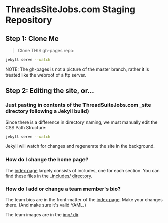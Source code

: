 # ThreadsSiteJobs.com Staging Repository

## Step 1: Clone Me

 > Clone THIS gh-pages repo:
```bash
jekyll serve --watch
```

NOTE: The gh-pages is not a picture of the master branch, rather it is treated like the webroot of a ftp server.

## Step 2: Editing the site, or...
### Just pasting in contents of the ThreadSuiteJobs.com _site directory following a Jekyll build)

Since there is a difference in directory naming, we must manually edit the CSS Path Structure:

```bash
jekyll serve --watch
```

Jekyll will watch for changes and regenerate the site in the background.

### How do I change the home page?

The [index page](index.html) largely consists of includes, one for each section. You can find these files in the [_includes/ directory](_includes/).

### How do I add or change a team member's bio?

The team bios are in the front-matter of the [index page](index.html). Make your changes there. (And make sure it's valid YAML.)

The team images are in the [img/ dir](img/).
